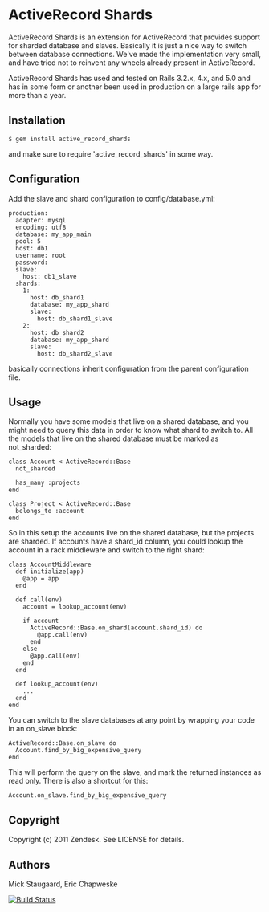 # ActiveRecord Shards

ActiveRecord Shards is an extension for ActiveRecord that provides support for sharded database and slaves. Basically it is just a nice way to
switch between database connections. We've made the implementation very small, and have tried not to reinvent any wheels already present in ActiveRecord.

ActiveRecord Shards has used and tested on Rails 3.2.x, 4.x, and 5.0 and has in some form or another been used in production on a large rails app for
more than a year.

## Installation

    $ gem install active_record_shards

and make sure to require 'active\_record\_shards' in some way.

## Configuration

Add the slave and shard configuration to config/database.yml:

    production:
      adapter: mysql
      encoding: utf8
      database: my_app_main
      pool: 5
      host: db1
      username: root
      password:
      slave:
        host: db1_slave
      shards:
        1:
          host: db_shard1
          database: my_app_shard
          slave:
            host: db_shard1_slave
        2:
          host: db_shard2
          database: my_app_shard
          slave:
            host: db_shard2_slave

basically connections inherit configuration from the parent configuration file.

## Usage

Normally you have some models that live on a shared database, and you might need to query this data in order to know what shard to switch to.
All the models that live on the shared database must be marked as not\_sharded:

    class Account < ActiveRecord::Base
      not_sharded

      has_many :projects
    end

    class Project < ActiveRecord::Base
      belongs_to :account
    end

So in this setup the accounts live on the shared database, but the projects are sharded. If accounts have a shard\_id column, you could lookup the account
in a rack middleware and switch to the right shard:

    class AccountMiddleware
      def initialize(app)
        @app = app
      end

      def call(env)
        account = lookup_account(env)

        if account
          ActiveRecord::Base.on_shard(account.shard_id) do
            @app.call(env)
          end
        else
          @app.call(env)
        end
      end

      def lookup_account(env)
        ...
      end
    end

You can switch to the slave databases at any point by wrapping your code in an on\_slave block:

    ActiveRecord::Base.on_slave do
      Account.find_by_big_expensive_query
    end

This will perform the query on the slave, and mark the returned instances as read only. There is also a shortcut for this:

    Account.on_slave.find_by_big_expensive_query

## Copyright

Copyright (c) 2011 Zendesk. See LICENSE for details.

## Authors
Mick Staugaard, Eric Chapweske

[![Build Status](https://secure.travis-ci.org/osheroff/active_record_shards.png)](http://travis-ci.org/osheroff/active_record_shards)
